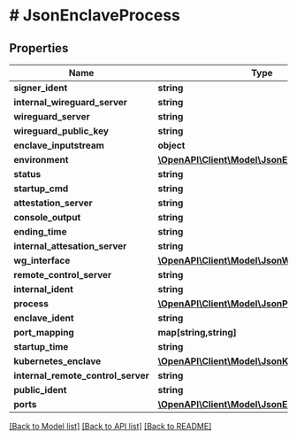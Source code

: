 # # JsonEnclaveProcess

## Properties

Name | Type | Description | Notes
------------ | ------------- | ------------- | -------------
**signer_ident** | **string** |  | [optional]
**internal_wireguard_server** | **string** |  | [optional]
**wireguard_server** | **string** |  | [optional]
**wireguard_public_key** | **string** |  | [optional]
**enclave_inputstream** | **object** |  | [optional]
**environment** | [**\OpenAPI\Client\Model\JsonEnvironment**](JsonEnvironment.md) |  | [optional]
**status** | **string** |  | [optional]
**startup_cmd** | **string** |  | [optional]
**attestation_server** | **string** |  | [optional]
**console_output** | **string** |  | [optional]
**ending_time** | **string** |  | [optional]
**internal_attesation_server** | **string** |  | [optional]
**wg_interface** | [**\OpenAPI\Client\Model\JsonWireguardInterface**](JsonWireguardInterface.md) |  | [optional]
**remote_control_server** | **string** |  | [optional]
**internal_ident** | **string** |  | [optional]
**process** | [**\OpenAPI\Client\Model\JsonProcess**](JsonProcess.md) |  | [optional]
**enclave_ident** | **string** |  | [optional]
**port_mapping** | **map[string,string]** |  | [optional]
**startup_time** | **string** |  | [optional]
**kubernetes_enclave** | [**\OpenAPI\Client\Model\JsonKubernetesEnclave**](JsonKubernetesEnclave.md) |  | [optional]
**internal_remote_control_server** | **string** |  | [optional]
**public_ident** | **string** |  | [optional]
**ports** | [**\OpenAPI\Client\Model\JsonEnclavePort[]**](JsonEnclavePort.md) |  | [optional]

[[Back to Model list]](../../README.md#models) [[Back to API list]](../../README.md#endpoints) [[Back to README]](../../README.md)
